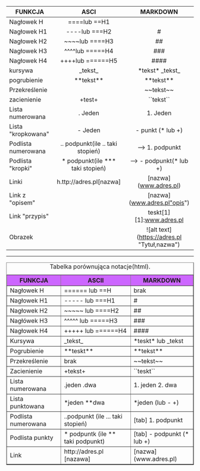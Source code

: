 
|  FUNKCJA       |ASCI           | MARKDOWN |
| ------         |:-------------:| :------: |
| Nagłowek H     | ====lub ==H1 |          |
| Nagłowek H1    | ----lub ===H2 |   #      |
| Nagłowek H2    | ~~~~lub ====H3 |    ##    |
| Nagłowek H3    | ^^^^lub =====H4 |  ###     |
| Nagłowek H4    | ++++lub ======H5 | ####     |
|kursywa         | \_tekst\_     |\*tekst\*  \_tekst\_|
|pogrubienie     | \*\*tekst\**   |\*\*tekst\** |
|Przekreślenie   |               | \~\~tekst\~~|
|zacienienie     | \+test\+      | \`\`tekst`` |
|Lista numerowana|   . Jeden     | 1. Jeden |
|Lista "kropkowana"| - Jeden     | - punkt (* lub +)|
|Podlista numerowana|.. podpunkt(ile .. taki stopień)| ⟶ 1. podpunkt|
|Podlista "kropki"  |\* podpunkt(ile \*** taki stopień)| ⟶ - podpunkt(* lub +)|
|Linki          |h.ttp://adres.pl[nazwa] |\[nazwa](www.adres.pl)|
|Link z "opisem"|        |\[nazwa](www.adres.pl"opis")|
|Link "przypis"|            |teskt\[1]  \[1]:www.adres.pl|
|Obrazek|                       |\!\[alt text](https://adres.pl "Tytuł,nazwa")

********************

<html lang="pl">
<head>
<meta charset="utf-8">
</head>
<body>
<table border="1">
<caption align="top">Tabelka porównująca notacje(html).
<tr bgcolor="#CC66FF"><th>FUNKCJA <th> ASCII <th> MARKDOWN 
<tr><td> Nagłowek H <td> ====== lub ==H <td>  brak 
<tr><td> Nagłowek H1 <td> ----- lub ===H1 <td> #
<tr><td> Nagłowek H2 <td> ~~~~~ lub ====H2 <td> ##
<tr><td> Nagłówek H3 <td> ^^^^^ lub =====H3 <td> ###
<tr><td> Nagłowek H4 <td> +++++ lub ======H4 <td> ####
<tr><td> Kursywa <td> _tekst_ <td> *teskt* lub _tekst 
<tr><td> Pogrubienie <td> **teskt** <td> **tekst**
<tr><td> Przekreślenie <td> brak <td> ~~tekst~~
<tr><td> Zacienienie <td> +tekst+ <td> ``teskt``
<tr><td> Lista numerowana <td> .jeden .dwa <td> 1. jeden 2. dwa 
<tr><td> Lista punktowana <td> *jeden **dwa <td> *jeden (lub - +)
<tr><td> Podlista numerowana <td> ..podpunkt (ile ... taki stopień) <td> [tab] 1. podpunkt
<tr><td> Podlista punkty <td> * podpuntk (ile ** taki podpunkt) <td> [tab] - podpunkt (* lub +)
<tr><td> Link <td> http://adres.pl [nazawa] <td> [nazwa](www.adres.pl)
</table>
</body>
</html>
